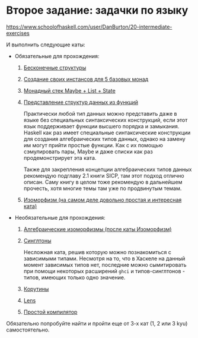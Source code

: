 # Второе задание: задачки по языку


https://www.schoolofhaskell.com/user/DanBurton/20-intermediate-exercises

И выполнить следующие каты:

- Обязательные для прохождения:

  1. [Бесконечные структуры](https://www.codewars.com/kata/functional-streams)

  2. [Создание своих инстансов для 5 базовых монад](https://www.codewars.com/kata/five-fundamental-monads)

  3. [Монадный стек Maybe + List + State](https://www.codewars.com/kata/escape-the-mines-or-die)

  4. [Представление структур данных из функций](https://www.codewars.com/kata/scott-encoding/train/haskell)

     Практически любой тип данных можно представить даже в языке без специальных
     синтаксических конструкций, если этот язык поддерживает функции высшего
     порядка и замыкания. Haskell как раз имеет специальные синтаксические
     конструкции для создания алгебраических типов данных, однако на замену им
     могут прийти простые функции. Как с их помощью сэмулировать пары, Maybe и
     даже списки как раз продемонстрирует эта ката.

     Также для закрепления концепции алгебраических типов данных рекомендую
     подглаву 2.1 книги SICP, там этот подход отлично описан. Саму книгу в целом
     тоже рекомендую в дальнейшем прочесть, хотя многие темы там уже по
     продвинутым темам.

  5. [Изоморфизм (на самом деле довольно простая и интересная ката)](https://www.codewars.com/kata/isomorphism)

- Необязательные для прохождения:

  1. [Алгебраические изоморфизмы (после каты Изоморфизм)](https://www.codewars.com/kata/algebraic-isomorphism/haskell)

  2. [Синглтоны](https://www.codewars.com/kata/54750ed320c64c64e20002e2)

     Несложная ката, решив которую можно познакомиться с зависимыми типами.
     Несмотря на то, что в Хаскеле на данный момент зависимых типов нет,
     последние можно сымитировать при помощи некоторых расширений `ghci` и
     типов-синглтонов - типов, имеющих только одно значение.

  3. [Корутины](https://www.codewars.com/kata/547a77a6b84a1fb8bf000211)

  4. [Lens](https://www.codewars.com/kata/54258ffb430ca2e4b5000239)

  5. [Простой компилятор](https://www.codewars.com/kata/5265b0885fda8eac5900093b)

Обязательно попробуйте найти и пройти еще от 3-х кат (1, 2 или 3 kyu)
самостоятельно.


